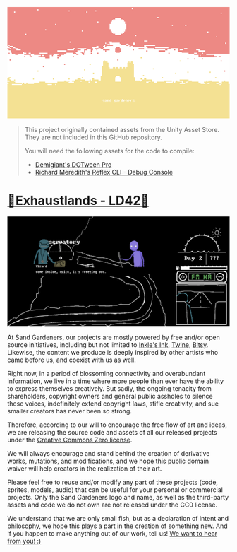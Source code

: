 [![sand gardeners banner](sg.png)](https://sandgardeners.itch.io/)

> This project originally contained assets from the Unity Asset Store. They are not included in this GitHub repository.  
>  
> You will need the following assets for the code to compile:
> - [Demigiant's DOTween Pro](https://assetstore.unity.com/packages/tools/visual-scripting/dotween-pro-32416)
> - [Richard Meredith's Reflex CLI - Debug Console](https://assetstore.unity.com/packages/tools/input-management/reflexcli-debug-console-100638)
  
# [🚗Exhaustlands - LD42🚗](https://sandgardeners.itch.io/exhaustlands)

[![game's screenshot](ld42.png)](https://sandgardeners.itch.io/exhaustlands)

At Sand Gardeners, our projects are mostly powered by free and/or open source initiatives, including but not limited to [Inkle's Ink](https://github.com/inkle/ink), [Twine](https://github.com/tweecode/twine), [Bitsy](https://github.com/le-doux/bitsy). Likewise, the content we produce is deeply inspired by other artists who came before us, and coexist with us as well. 
  
Right now, in a period of blossoming connectivity and overabundant information, we live in a time where more people than ever have the ability to express themselves creatively. But sadly, the ongoing tenacity from shareholders, copyright owners and general public assholes to silence these voices, indefinitely extend copyright laws, stifle creativity, and sue smaller creators has never been so strong.
  
Therefore, according to our will to encourage the free flow of art and ideas, we are releasing the source code and assets of all our released projects under the [Creative Commons Zero license](https://creativecommons.org/publicdomain/zero/1.0/).

We will always encourage and stand behind the creation of derivative works, mutations, and modifications, and we hope this public domain waiver will help creators in the realization of their art.

Please feel free to reuse and/or modify any part of these projects (code, sprites, models, audio) that can be useful for your personal or commercial projects. Only the Sand Gardeners logo and name, as well as the third-party assets and code we do not own are not released under the CC0 license.

We understand that we are only small fish, but as a declaration of intent and philosophy, we hope this plays a part in the creation of something new. And if you happen to make anything out of our work, tell us! [We want to hear from you! :)](mailto:sandgardeners@gmail.com)

